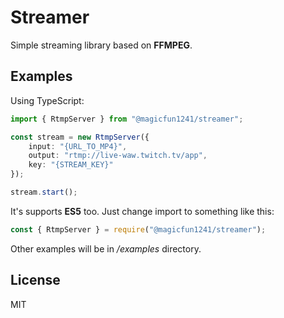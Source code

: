 # Streamer
Simple streaming library based on **FFMPEG**.

## Examples
Using TypeScript:
```typescript
import { RtmpServer } from "@magicfun1241/streamer";

const stream = new RtmpServer({
    input: "{URL_TO_MP4}",
    output: "rtmp://live-waw.twitch.tv/app",
    key: "{STREAM_KEY}"
});

stream.start();
```
It's supports **ES5** too. Just change import to something like this:
```javascript
const { RtmpServer } = require("@magicfun1241/streamer");
```
Other examples will be in */examples* directory.

## License
MIT